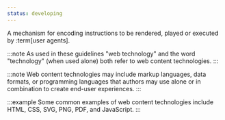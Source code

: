 ```yaml
---
status: developing
---
```


A mechanism for encoding instructions to be rendered, played or executed by :term[user agents].

:::note
As used in these guidelines "web technology" and the word "technology" (when used alone) both refer to web content technologies.
:::

:::note
Web content technologies may include markup languages, data formats, or programming languages that authors may use alone or in combination to create end-user experiences.
:::

:::example
Some common examples of web content technologies include HTML, CSS, SVG, PNG, PDF, and JavaScript.
:::